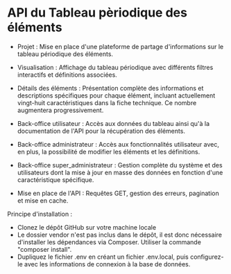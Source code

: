 # API du Tableau pèriodique des éléments

- Projet : Mise en place d'une plateforme de partage d'informations sur le tableau périodique des éléments.  
- Visualisation : Affichage du tableau périodique avec différents filtres interactifs et définitions associées.  

- Détails des éléments : Présentation complète des informations et descriptions spécifiques pour chaque élément, incluant actuellement vingt-huit caractéristiques dans la fiche technique. Ce nombre augmentera progressivement.  

- Back-office utilisateur : Accès aux données du tableau ainsi qu'à la documentation de l'API pour la récupération des éléments.  

- Back-office administrateur : Accès aux fonctionnalités utilisateur avec, en plus, la possibilité de modifier les éléments et les définitions.

- Back-office super_administrateur : Gestion complète du système et des utilisateurs dont la mise à jour en masse des données en fonction d'une caractéristique spécifique.

- Mise en place de l'API : Requêtes GET, gestion des erreurs, pagination et mise en cache.

Principe d'installation : 

- Clonez le dépôt GitHub sur votre machine locale
- Le dossier vendor n'est pas inclus dans le dépôt, il est donc nécessaire d'installer les dépendances via Composer. Utiliser la commande "composer install".
- Dupliquez le fichier .env en créant un fichier .env.local, puis configurez-le avec les informations de connexion à la base de données.


